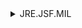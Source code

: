 <details><summary>JRE.JSF.MIL</summary><ul>
  <details><summary>Gray</summary><ul>
    <details><summary>Groups</summary><ul>
      <details><summary>Maintenance</summary><ul>
        <details><summary>UK</summary><ul>
          <details><summary>Tool A</summary><ul>
            <li>Admins</li>
            <li>Users</li>
          </ul></details>
          <details><summary>Tool B</summary><ul>
            <li>Admins</li>
            <li>Users</li>
          </ul></details>
          <details><summary>Tool C</summary><ul>
            <li>Admins</li>
            <li>Users</li>
          </ul></details>
        </ul></details>
        <details><summary>US</summary><ul>
          <details><summary>Tool A</summary><ul>
            <li>Admins</li>
            <li>Users</li>
          </ul></details>
          <details><summary>Tool B</summary><ul>
            <li>Admins</li>
            <li>Users</li>
          </ul></details>
          <details><summary>Tool C</summary><ul>
            <li>Admins</li>
            <li>Users</li>
          </ul></details>
        </ul></details>
      </ul></details>
      <details><summary>Planning</summary><ul>
        <details><summary>UK</summary><ul>
          <details><summary>Tool A</summary><ul>
            <li>Admins</li>
            <li>Users</li>
          </ul></details>
          <details><summary>Tool B</summary><ul>
            <li>Admins</li>
            <li>Users</li>
          </ul></details>
          <details><summary>Tool C</summary><ul>
            <li>Admins</li>
            <li>Users</li>
          </ul></details>
        </ul></details>
        <details><summary>US</summary><ul>
          <details><summary>Tool A</summary><ul>
            <li>Admins</li>
            <li>Users</li>
          </ul></details>
          <details><summary>Tool B</summary><ul>
            <li>Admins</li>
            <li>Users</li>
          </ul></details>
          <details><summary>Tool C</summary><ul>
            <li>Admins</li>
            <li>Users</li>
          </ul></details>
        </ul></details>
      </ul></details>
    </ul></details>
  </ul></details>
  <details><summary>Blue</summary><ul>
    <details><summary>Groups</summary><ul>
      <details><summary>Maintenance</summary><ul>
        <details><summary>UK</summary><ul>
          <details><summary>Tool A</summary><ul>
            <li>Admins</li>
            <li>Users</li>
          </ul></details>
          <details><summary>Tool B</summary><ul>
            <li>Admins</li>
            <li>Users</li>
          </ul></details>
          <details><summary>Tool C</summary><ul>
            <li>Admins</li>
            <li>Users</li>
          </ul></details>
        </ul></details>
        <details><summary>US</summary><ul>
          <details><summary>Tool A</summary><ul>
            <li>Admins</li>
            <li>Users</li>
          </ul></details>
          <details><summary>Tool B</summary><ul>
            <li>Admins</li>
            <li>Users</li>
          </ul></details>
          <details><summary>Tool C</summary><ul>
            <li>Admins</li>
            <li>Users</li>
          </ul></details>
        </ul></details>
      </ul></details>
      <details><summary>Planning</summary><ul>
        <details><summary>UK</summary><ul>
          <details><summary>Tool A</summary><ul>
            <li>Admins</li>
            <li>Users</li>
          </ul></details>
          <details><summary>Tool B</summary><ul>
            <li>Admins</li>
            <li>Users</li>
          </ul></details>
          <details><summary>Tool C</summary><ul>
            <li>Admins</li>
            <li>Users</li>
          </ul></details>
        </ul></details>
        <details><summary>US</summary><ul>
          <details><summary>Tool A</summary><ul>
            <li>Admins</li>
            <li>Users</li>
          </ul></details>
          <details><summary>Tool B</summary><ul>
            <li>Admins</li>
            <li>Users</li>
          </ul></details>
          <details><summary>Tool C</summary><ul>
            <li>Admins</li>
            <li>Users</li>
          </ul></details>
        </ul></details>
      </ul></details>
    </ul></details>
  </ul></details>
  <details><summary>Purple</summary><ul>
    <details><summary>Groups</summary><ul>
      <details><summary>Maintenance</summary><ul>
        <details><summary>UK</summary><ul>
          <details><summary>Tool A</summary><ul>
            <li>Admins</li>
            <li>Users</li>
          </ul></details>
          <details><summary>Tool B</summary><ul>
            <li>Admins</li>
            <li>Users</li>
          </ul></details>
          <details><summary>Tool C</summary><ul>
            <li>Admins</li>
            <li>Users</li>
          </ul></details>
        </ul></details>
        <details><summary>US</summary><ul>
          <details><summary>Tool A</summary><ul>
            <li>Admins</li>
            <li>Users</li>
          </ul></details>
          <details><summary>Tool B</summary><ul>
            <li>Admins</li>
            <li>Users</li>
          </ul></details>
          <details><summary>Tool C</summary><ul>
            <li>Admins</li>
            <li>Users</li>
          </ul></details>
        </ul></details>
      </ul></details>
      <details><summary>Planning</summary><ul>
        <details><summary>UK</summary><ul>
          <details><summary>Tool A</summary><ul>
            <li>Admins</li>
            <li>Users</li>
          </ul></details>
          <details><summary>Tool B</summary><ul>
            <li>Admins</li>
            <li>Users</li>
          </ul></details>
          <details><summary>Tool C</summary><ul>
            <li>Admins</li>
            <li>Users</li>
          </ul></details>
        </ul></details>
        <details><summary>US</summary><ul>
          <details><summary>Tool A</summary><ul>
            <li>Admins</li>
            <li>Users</li>
          </ul></details>
          <details><summary>Tool B</summary><ul>
            <li>Admins</li>
            <li>Users</li>
          </ul></details>
          <details><summary>Tool C</summary><ul>
            <li>Admins</li>
            <li>Users</li>
          </ul></details>
        </ul></details>
      </ul></details>
      </details>        
    </details>
  </details>
</deatails>
